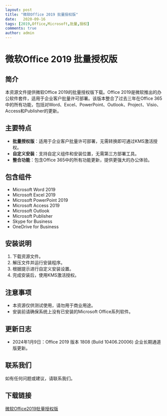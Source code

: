 ```yaml
---
layout: post
title: "微软Office 2019 批量授权版"
date:   2020-09-16
tags: [2019,Office,Microsoft,批量,授权]
comments: true
author: admin
---
```

# 微软Office 2019 批量授权版

## 简介
本资源文件提供微软Office 2019的批量授权版下载。Office 2019是微软推出的办公软件套件，适用于企业客户批量许可部署。该版本整合了过去三年在Office 365中的所有功能，包括对Word、Excel、PowerPoint、Outlook、Project、Visio、Access和Publisher的更新。

## 主要特点
- **批量授权版**：适用于企业客户批量许可部署，无需转换即可通过KMS激活授权。
- **自定义安装**：支持自定义组件和安装位置，无需第三方部署工具。
- **整合功能**：包含Office 365中的所有功能更新，提供更强大的办公体验。

## 包含组件
- Microsoft Word 2019
- Microsoft Excel 2019
- Microsoft PowerPoint 2019
- Microsoft Access 2019
- Microsoft Outlook
- Microsoft Publisher
- Skype for Business
- OneDrive for Business

## 安装说明
1. 下载资源文件。
2. 解压文件并运行安装程序。
3. 根据提示进行自定义安装设置。
4. 完成安装后，使用KMS激活授权。

## 注意事项
- 本资源仅供测试使用，请勿用于商业用途。
- 安装前请确保系统上没有已安装的Microsoft Office系列软件。

## 更新日志
- 2024年1月9日：Office 2019 版本 1808 (Build 10406.20006) 企业长期通道版更新。

## 联系我们
如有任何问题或建议，请联系我们。

## 下载链接

[微软Office2019批量授权版](https://pan.quark.cn/s/04b7b458ef23)